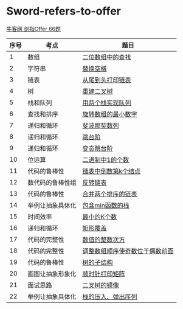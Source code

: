 # Sword-refers-to-offer
[牛客网 剑指Offer 66题](https://www.nowcoder.com/ta/coding-interviews?page=1)

| 序号 | 考点 | 题目 |
| -- | -- | -- |
| 1 |  数组 | [二位数组中的查找](https://github.com/hncboy/Sword-refers-to-offer/blob/master/src/LookupInATwoDimensionalArray.java) |
| 2 |  字符串 | [替换空格](https://github.com/hncboy/Sword-refers-to-offer/blob/master/src/ReplaceSpace.java) |
| 3 |  链表 | [	从尾到头打印链表]() |
| 4 |  树 | [重建二叉树](https://github.com/hncboy/Sword-refers-to-offer/blob/master/src/ReconstructTheBinaryTree.java) |
| 5 |  栈和队列 | [用两个栈实现队列](https://github.com/hncboy/Sword-refers-to-offer/blob/master/src/QueueWithTwoStacks.java) |
| 6 |  查找和排序 | [旋转数组的最小数字](https://github.com/hncboy/Sword-refers-to-offer/blob/master/src/MinNumberInRotateArray.java) |
| 7 |  递归和循环 | [斐波那契数列](https://github.com/hncboy/Sword-refers-to-offer/blob/master/src/FibonacciSequence.java) |
| 8 |  递归和循环 | [跳台阶](https://github.com/hncboy/Sword-refers-to-offer/blob/master/src/JumpingStairs.java) |
| 9 |  递归和循环 | [变态跳台阶](https://github.com/hncboy/Sword-refers-to-offer/blob/master/src/JumpFloorII.java) |
| 10 |  位运算 | [二进制中1的个数](https://github.com/hncboy/Sword-refers-to-offer/blob/master/src/NumberOf1.java) |
| 11 |  代码的鲁棒性 | [链表中倒数第k个结点](https://github.com/hncboy/Sword-refers-to-offer/blob/master/src/FindKthToTail.java) |
| 12 |  数代码的鲁棒性组 | [反转链表](https://github.com/hncboy/Sword-refers-to-offer/blob/master/src/ReverseList.java) |
| 13 |  代码的鲁棒性 | [合并两个排序的链表](https://github.com/hncboy/Sword-refers-to-offer/blob/master/src/MergeTwoSortedLinkedLists.java) |
| 14 |  举例让抽象具体化 | [包含min函数的栈](https://github.com/hncboy/Sword-refers-to-offer/blob/master/src/MinStack.java) |
| 15 |  时间效率 | [最小的K个数](https://github.com/hncboy/Sword-refers-to-offer/blob/master/src/GetLeastNumbers.java) |
| 16 |  递归和循环 | [矩形覆盖](https://github.com/hncboy/Sword-refers-to-offer/blob/master/src/RectangularCover.java) |
| 17 |  代码的完整性 | [数值的整数次方](https://github.com/hncboy/Sword-refers-to-offer/blob/master/src/NumericalIntegerPower.java) |
| 18 |  代码的完整性 | [调整数组顺序使奇数位于偶数前面](https://github.com/hncboy/Sword-refers-to-offer/blob/master/src/ReOrderArray.java) |
| 19 |  代码的鲁棒性 | [树的子结构](https://github.com/hncboy/Sword-refers-to-offer/blob/master/src/SubstructureOfTheTree.java) |
| 20 |   画图让抽象形象化 | [顺时针打印矩阵](https://github.com/hncboy/Sword-refers-to-offer/blob/master/src/ClockwisePrintingMatrix.java) |
| 21 |   面试思路 | [二叉树的镜像](https://github.com/hncboy/Sword-refers-to-offer/blob/master/src/MirrorOfABinaryTree.java) |
| 22 |   举例让抽象具体化 | [栈的压入、弹出序列](https://github.com/hncboy/Sword-refers-to-offer/blob/master/src/PushAndPopOfTheStack.java) |